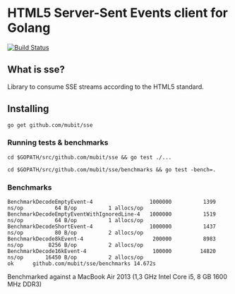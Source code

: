 # HTML5 Server-Sent Events client for Golang

[![Build Status](https://travis-ci.org/mubit/sse.svg?branch=master)](https://travis-ci.org/mubit/sse)

## What is sse?

Library to consume SSE streams according to the HTML5 standard.

## Installing

`go get github.com/mubit/sse`

### Running tests & benchmarks

`cd $GOPATH/src/github.com/mubit/sse && go test ./...`

`cd $GOPATH/src/github.com/mubit/sse/benchmarks && go test -bench=.`

### Benchmarks

````
BenchmarkDecodeEmptyEvent-4               	 1000000	      1399 ns/op	      64 B/op	       1 allocs/op
BenchmarkDecodeEmptyEventWithIgnoredLine-4	 1000000	      1519 ns/op	      64 B/op	       1 allocs/op
BenchmarkDecodeShortEvent-4               	 1000000	      1437 ns/op	      80 B/op	       2 allocs/op
BenchmarkDecode8kEvent-4                  	  200000	      8983 ns/op	    8256 B/op	       2 allocs/op
BenchmarkDecode16kEvent-4                 	  100000	     14820 ns/op	   16450 B/op	       2 allocs/op
ok  	github.com/mubit/sse/benchmarks	14.672s
````

Benchmarked against a MacBook Air 2013 (1,3 GHz Intel Core i5, 8 GB 1600 MHz DDR3)
